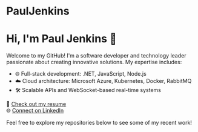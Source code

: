 # PaulJenkins

# Hi, I'm Paul Jenkins 👋

Welcome to my GitHub! I'm a software developer and technology leader passionate about creating innovative solutions. My expertise includes:
- 🌐 Full-stack development: .NET, JavaScript, Node.js
- ☁️ Cloud architecture: Microsoft Azure, Kubernetes, Docker, RabbitMQ
- 🛠️ Scalable APIs and WebSocket-based real-time systems

🚀 [Check out my resume](Paul_Jenkins_Resume)  
🌐 [Connect on LinkedIn](link-to-linkedin)

Feel free to explore my repositories below to see some of my recent work!
